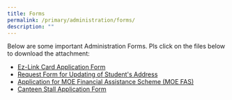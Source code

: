 ```yaml
---
title: Forms
permalink: /primary/administration/forms/
description: ""
---
```


Below are some important Administration Forms. Pls click on the files below to download the attachment:

* [Ez-Link Card Application Form](/files/Mail-In%20SSC%20Replacement%20Application%20and%20Notification%20Procedures.pdf)
* [Request Form for Updating of Student's Address](/files/Form%20C%20(Address%20Updates).pdf)
* [Application for MOE Financial Assistance Scheme (MOE FAS)](/files/ENHANCEMENT%20TO%20MINISTRY%20OF%20EDUCATION%20FINANCIAL%20ASSISTANCE%20SCHEME.pdf)
* [Canteen Stall Application Form](/files/ATS%20canteen-app-form-school.pdf)